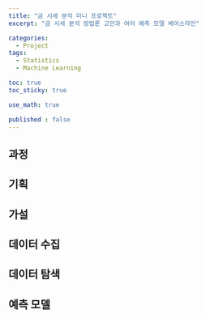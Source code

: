 ```yaml
---
title: "금 시세 분석 미니 프로젝트"
excerpt: "금 시세 분석 방법론 고안과 여러 예측 모델 베이스라인"

categories:
  - Project
tags:
  - Statistics
  - Machine Learning

toc: true
toc_sticky: true

use_math: true

published : false
---
```


## 과정

## 기획

## 가설

## 데이터 수집

## 데이터 탐색

## 예측 모델

